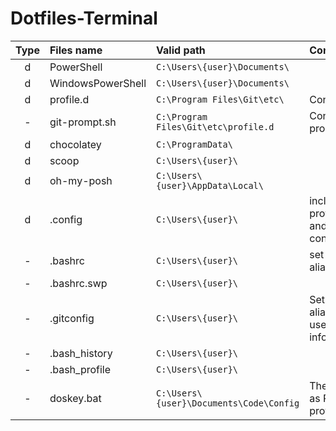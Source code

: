 # Dotfiles-Terminal

<!--
| Type      | Files name              |   Valid path                    |
| :---:     |   :----                 |   :---                          |
| d         | PowerShell              | C:\Users\Admin\Documents\       |
| d         | WindowsPowerShell       | C:\Users\Admin\Documents\       |
| d         | profile.d               | C:\Program Files\Git\etc\       |
| d         | chocolatey              | C:\ProgramData\                 |
| d         | scoop                   | C:\Users\Admin\                 |
| d         | oh-my-posh              | C:\Users\Users\AppData\Local\   |
| d         | .config                 | C:\Users\Admin\                 |
| -         | .bashrc                 | C:\Users\Admin\                 |
| -         | .bashrc.swp             | C:\Users\Admin\                 |
| -         | .gitconfig              | C:\Users\Admin\                 |
| -         | .bash_history           | C:\Users\Admin\                 |
| -         | .bash_profile           | C:\Users\Admin\                 |
-->



| Type      | Files name              |   Valid path                                     | Content									|		
| :---:     |   :----                 |   :---                                           |	:---									|
| d         | PowerShell              | ``` C:\Users\{user}\Documents\               ``` |											|
| d         | WindowsPowerShell       | ``` C:\Users\{user}\Documents\               ``` |											|
| d         | profile.d               | ``` C:\Program Files\Git\etc\                ``` |	Config git								|	
| -         | git-prompt.sh           | ``` C:\Program Files\Git\etc\profile.d       ``` |	Config git prompt              			|
| d         | chocolatey              | ``` C:\ProgramData\                          ``` |											|
| d         | scoop                   | ``` C:\Users\{user}\                         ``` |											|
| d         | oh-my-posh              | ``` C:\Users\{user}\AppData\Local\           ``` |											|
| d         | .config                 | ``` C:\Users\{user}\                         ``` |	include profiles and scoop config		|
| -         | .bashrc                 | ``` C:\Users\{user}\                         ``` |	set bash's aliases						|
| -         | .bashrc.swp             | ``` C:\Users\{user}\                         ``` |											|
| -         | .gitconfig              | ``` C:\Users\{user}\                         ``` |	Set git's aliases and user information	|
| -         | .bash_history           | ``` C:\Users\{user}\                         ``` |											|
| -         | .bash_profile           | ``` C:\Users\{user}\                         ``` |											| 
| -         | doskey.bat              | ``` C:\Users\{user}\Documents\Code\Config    ``` |	The same as PS profie					| 














